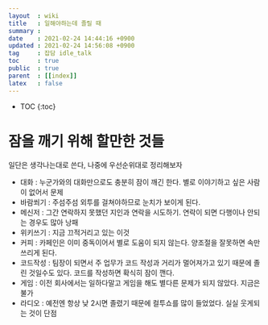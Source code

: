 ```yaml
---
layout  : wiki
title   : 일해야하는데 졸릴 때
summary : 
date    : 2021-02-24 14:44:16 +0900
updated : 2021-02-24 14:56:08 +0900
tag     : 잡담 idle_talk
toc     : true
public  : true
parent  : [[index]]
latex   : false
---
```

* TOC
{:toc}

# 잠을 깨기 위해 할만한 것들
일단은 생각나는대로 쓴다, 나중에 우선순위대로 정리해보자
- 대화 : 누군가와의 대화만으로도 충분히 잠이 깨긴 한다. 별로 이야기하고 싶은 사람이 없어서 문제
- 바람쐬기 : 주섬주섬 외투를 걸쳐야하므로 눈치가 보이게 된다.
- 메신저 : 그간 연락하지 못했던 지인과 연락을 시도하기. 연락이 되면 다행이나 안되는 경우도 많아 낭패
- 위키쓰기 : 지금 끄적거리고 있는 이것
- 커피 : 카페인은 이미 중독이어서 별로 도움이 되지 않는다. 양조절을 잘못하면 속만 쓰리게 된다.
- 코드작성 : 팀장이 되면서 주 업무가 코드 작성과 거리가 멀어져가고 있기 때문에 졸린 것일수도 있다. 코드를 작성하면 확식히 잠이 깬다.
- 게임 : 이전 회사에서는 일하다말고 게임을 해도 별다른 문제가 되지 않았다. 지금은 불가
- 라디오 : 예전엔 항상 낮 2시면 졸렸기 때문에 컬투쇼를 많이 들었었다. 실실 웃게되는 것이 단점

